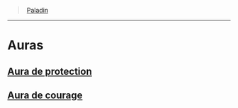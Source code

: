 ﻿---
!Generic
Id: paladin_hd.md#auras
ParentLink: paladin_hd.md#paladin
Name: Auras
ParentName: Paladin
NameLevel: 1
---
> [Paladin](hd_paladin.md)

---

# Auras

## [Aura de protection](hd_paladin_aura_de_protection.md)

## [Aura de courage](hd_paladin_aura_de_courage.md)

